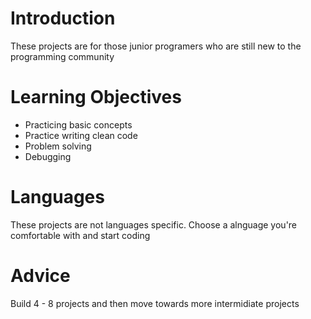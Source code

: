 # Introduction
These projects are for those junior programers who are still new to the programming community

# Learning Objectives
- Practicing basic concepts 
- Practice writing clean code 
- Problem solving 
- Debugging

# Languages
These projects are not languages specific. Choose a alnguage you're comfortable with and start coding

# Advice
Build 4 - 8 projects and then move towards more intermidiate projects
